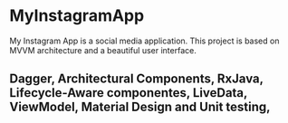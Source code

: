 # MyInstagramApp

My Instagram App is a social media application.
This project is based on MVVM architecture and a beautiful user interface.

## Dagger, Architectural Components,  RxJava, Lifecycle-Aware componentes, LiveData, ViewModel, Material Design and Unit testing, 
